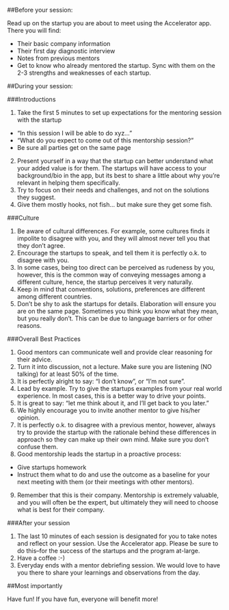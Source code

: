 ##Before your session:

Read up on the startup you are about to meet using the Accelerator app. 
There you will find:
* Their basic company information
* Their first day diagnostic interview
* Notes from previous mentors
* Get to know who already mentored the startup. Sync with them on the 2-3 strengths and weaknesses of each startup.

##During your session:

###Introductions

1. Take the first 5 minutes to set up expectations for the mentoring session with the startup
  * “In this session I will be able to do xyz…”
  * “What do you expect to come out of this mentorship session?”
  * Be sure all parties get on the same page
2. Present yourself in a way that the startup can better understand what your added value is for them.
The startups will have access to your background/bio in the app, but its best to share a little about why you’re relevant in helping them specifically.
3. Try to focus on their needs and challenges, and not on the solutions they suggest.
4. Give them mostly hooks, not fish… but make sure they get some fish.

###Culture

1. Be aware of cultural differences. For example, some cultures finds it impolite to disagree with you, and they will almost never tell you that they don’t agree.
2. Encourage the startups to speak, and tell them it is perfectly o.k. to disagree with you.
3. In some cases, being too direct can be perceived as rudeness by you, however, this is the common way of conveying messages among a different culture, hence, the startup perceives it very naturally.
4. Keep in mind that conventions, solutions, preferences are different among different countries.
5. Don’t be shy to ask the startups for details. Elaboration will ensure you are on the same page. Sometimes you think you know what they mean, but you really don’t. This can be due to language barriers or for other reasons.

###Overall Best Practices

1. Good mentors can communicate well and provide clear reasoning for their advice.
2. Turn it into discussion, not a lecture. Make sure you are listening (NO talking) for at least 50% of the time.
3. It is perfectly alright to say: “I don’t know”, or “I’m not sure”.
4. Lead by example. Try to give the startups examples from your real world experience. In most cases, this is a better way to drive your points.
5. It is great to say: “let me think about it, and I’ll get back to you later.”
6. We highly encourage you to invite another mentor to give his/her opinion.
7. It is perfectly o.k. to disagree with a previous mentor, however, always try to provide the startup with the rationale behind these differences in approach so they can make up their own mind. Make sure you don’t confuse them.
8. Good mentorship leads the startup in a proactive process:
  * Give startups homework
  * Instruct them what to do and use the outcome as a baseline for your next meeting with them (or their meetings with other mentors).
9. Remember that this is their company. Mentorship is extremely valuable, and you will often be the expert, but ultimately they will need to choose what is best for their company.

###After your session

1. The last 10 minutes of each session is designated for you to take notes and reflect on your session. Use the Accelerator app. Please be sure to do this–for the success of the startups and the program at-large.
2. Have a coffee :-)
3. Everyday ends with a mentor debriefing session. We would love to have you there to share your learnings and observations from the day.

##Most importantly

Have fun! If you have fun, everyone will benefit more! 
